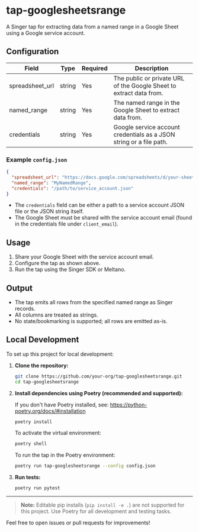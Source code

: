 # tap-googlesheetsrange

A Singer tap for extracting data from a named range in a Google Sheet using a Google service account.

## Configuration

| Field            | Type   | Required | Description                                                                 |
|------------------|--------|----------|-----------------------------------------------------------------------------|
| spreadsheet_url  | string | Yes      | The public or private URL of the Google Sheet to extract data from.         |
| named_range      | string | Yes      | The named range in the Google Sheet to extract data from.                   |
| credentials      | string | Yes      | Google service account credentials as a JSON string or a file path.         |

### Example `config.json`

```json
{
  "spreadsheet_url": "https://docs.google.com/spreadsheets/d/your-sheet-id/edit#gid=0",
  "named_range": "MyNamedRange",
  "credentials": "/path/to/service_account.json"
}
```

- The `credentials` field can be either a path to a service account JSON file or the JSON string itself.
- The Google Sheet must be shared with the service account email (found in the credentials file under `client_email`).

## Usage

1. Share your Google Sheet with the service account email.
2. Configure the tap as shown above.
3. Run the tap using the Singer SDK or Meltano.

## Output

- The tap emits all rows from the specified named range as Singer records.
- All columns are treated as strings.
- No state/bookmarking is supported; all rows are emitted as-is.

## Local Development

To set up this project for local development:

1. **Clone the repository:**

   ```sh
   git clone https://github.com/your-org/tap-googlesheetsrange.git
   cd tap-googlesheetsrange
   ```

2. **Install dependencies using Poetry (recommended and supported):**

   If you don't have Poetry installed, see: https://python-poetry.org/docs/#installation

   ```sh
   poetry install
   ```

   To activate the virtual environment:
   ```sh
   poetry shell
   ```

   To run the tap in the Poetry environment:
   ```sh
   poetry run tap-googlesheetsrange --config config.json
   ```

3. **Run tests:**

   ```sh
   poetry run pytest
   ```

---

> **Note:** Editable pip installs (`pip install -e .`) are not supported for this project. Use Poetry for all development and testing tasks.

Feel free to open issues or pull requests for improvements! 